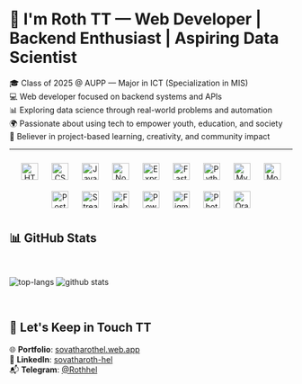 # 👋 I'm Roth TT — Web Developer | Backend Enthusiast | Aspiring Data Scientist

🎓 Class of 2025 @ AUPP — Major in ICT (Specialization in MIS)  
💻 Web developer focused on backend systems and APIs  
📊 Exploring data science through real-world problems and automation  
🌍 Passionate about using tech to empower youth, education, and society  
🧪 Believer in project-based learning, creativity, and community impact  

---

<div align="center">
  <img style="margin: 10px" src="https://img.shields.io/badge/HTML5-E34F26?logo=html5&logoColor=white" alt="HTML5" height="30" />
  <img style="margin: 10px" src="https://img.shields.io/badge/CSS3-1572B6?logo=css3&logoColor=white" alt="CSS3" height="30" />
  <img style="margin: 10px" src="https://img.shields.io/badge/JavaScript-F7DF1E?logo=javascript&logoColor=black" alt="JavaScript" height="30" />
  <img style="margin: 10px" src="https://img.shields.io/badge/Node.js-339933?logo=node.js&logoColor=white" alt="Node.js" height="30" />
  <img style="margin: 10px" src="https://img.shields.io/badge/Express.js-000000?logo=express&logoColor=white" alt="Express.js" height="30" />
  <img style="margin: 10px" src="https://fastapi.tiangolo.com/img/logo-margin/logo-teal.png" alt="FastAPI" height="30" />
  <img style="margin: 10px" src="https://img.shields.io/badge/Python-3776AB?logo=python&logoColor=white" alt="Python" height="30" />
  <img style="margin: 10px" src="https://img.shields.io/badge/MySQL-4479A1?logo=mysql&logoColor=white" alt="MySQL" height="30" />
  <img style="margin: 10px" src="https://img.shields.io/badge/MongoDB-880000?logo=mongodb&logoColor=white" alt="MongoDB" height="30" />
  <img style="margin: 10px" src="https://img.shields.io/badge/PostgreSQL-336791?logo=postgresql&logoColor=white" alt="PostgreSQL" height="30" />
  <img style="margin: 10px" src="https://img.shields.io/badge/Streamlit-FF4B2B?logo=streamlit&logoColor=white" alt="Streamlit" height="30" /> 
  <img style="margin: 10px" src="https://img.shields.io/badge/Firebase-FFCA28?logo=firebase&logoColor=white" alt="Firebase" height="30" />  
  <img style="margin: 10px" src="https://img.shields.io/badge/PowerBI-F2C811?logo=powerbi&logoColor=black" alt="PowerBI" height="30" />
  <img style="margin: 10px" src="https://img.shields.io/badge/Figma-F24E1E?logo=figma&logoColor=white" alt="Figma" height="30" />
  <img style="margin: 10px" src="https://img.shields.io/badge/Photoshop-31A8FF?logo=adobephotoshop&logoColor=white" alt="Photoshop" height="30" />
  <img style="margin: 10px" src="https://img.shields.io/badge/Orange-F4791F?logo=orange&logoColor=white" alt="Orange" height="30" />
</div>


## 📊 GitHub Stats

<br/>

![top-langs](https://github-readme-stats.vercel.app/api/top-langs?username=Sovatharothh&show_icons=true&theme=radical)
![github stats](https://github-readme-stats.vercel.app/api?username=Sovatharothh&show_icons=true&theme=radical)

<br/>


## 🔗 Let's Keep in Touch TT

🌐 **Portfolio**: [sovatharothel.web.app](https://sovatharothel.web.app)  
💼 **LinkedIn**: [sovatharoth-hel](https://www.linkedin.com/in/sovatharoth-hel/)  
📬 **Telegram**: [@Rothhel](https://t.me/Rothhel)


